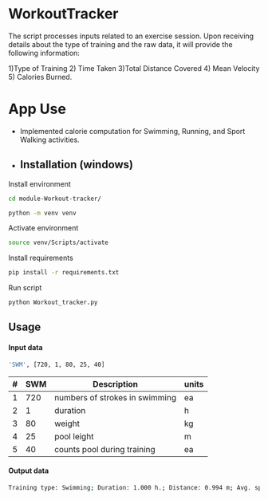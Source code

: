 # WorkoutTracker

The script processes inputs related to an exercise session. Upon receiving details about 
the type of training and the raw data, it will provide the following information:

1)Type of Training
2) Time Taken
3)Total Distance Covered
4) Mean Velocity
5) Calories Burned.

# App Use
- Implemented calorie computation for Swimming, Running, and Sport Walking activities.

- ## Installation (windows)

Install environment
```sh
cd module-Workout-tracker/
```
```sh
python -m venv venv
```
Activate environment
```sh
source venv/Scripts/activate
```
Install requirements
```sh
pip install -r requirements.txt
```
Run script
```sh
python Workout_tracker.py
```
## Usage
#### Input data
```sh
'SWM', [720, 1, 80, 25, 40]
```
| # | SWM | Description | units |
| - | --- | ----------- | ----- |
| 1 | 720 | numbers of strokes in swimming | ea |
| 2 | 1 | duration | h |
| 3 | 80 | weight | kg |
| 4 | 25 | pool leight | m |
| 5 | 40 | counts pool during training | ea |

#### Output data
```sh
Training type: Swimming; Duration: 1.000 h.; Distance: 0.994 m; Avg. speed: 1.000 mph; Spent cal: 336.000.
